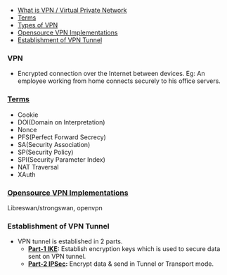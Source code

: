- [What is VPN / Virtual Private Network](#what)
- [Terms](#terms)
- [Types of VPN](Types_of_VPN)
- [Opensource VPN Implementations](#os)
- [Establishment of VPN Tunnel](#estb)


<a name=what></a>
### VPN
- Encrypted connection over the Internet between devices. Eg: An employee working from home connects securely to his office servers.

<a name=terms></a>
### [Terms](Terms)
  - Cookie
  - DOI(Domain on Interpretation)
  - Nonce
  - PFS(Perfect Forward Secrecy)
  - SA(Security Association)
  - SP(Security Policy)
  - SPI(Security Parameter Index)
  - NAT Traversal
  - XAuth

<a name=os></a>
### [Opensource VPN Implementations](OpenSource_VPN_server_Clients)
Libreswan/strongswan, openvpn


<a name=estb></a>
### Establishment of VPN Tunnel
- VPN tunnel is established in 2 parts.
  - **[Part-1 IKE](Part1_IKE):** Establish encryption keys which is used to secure data sent on VPN tunnel.
  - **[Part-2 IPSec](Part2_IPSec):** Encrypt data & send in Tunnel or Transport mode.
